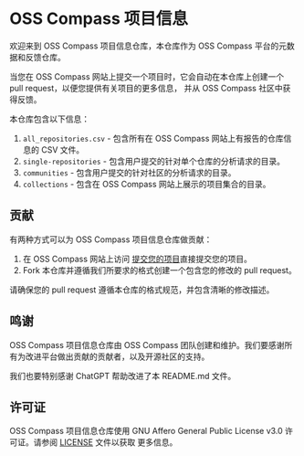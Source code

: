 # OSS Compass 项目信息

欢迎来到 OSS Compass 项目信息仓库，本仓库作为 OSS Compass 平台的元数据和反馈仓库。

当您在 OSS Compass 网站上提交一个项目时，它会自动在本仓库上创建一个 pull request，以便您提供有关项目的更多信息，
并从 OSS Compass 社区中获得反馈。

本仓库包含以下信息：

1. `all_repositories.csv` - 包含所有在 OSS Compass 网站上有报告的仓库信息的 CSV 文件。
2. `single-repositories` - 包含用户提交的针对单个仓库的分析请求的目录。
3. `communities` - 包含用户提交的针对社区的分析请求的目录。
4. `collections` - 包含在 OSS Compass 网站上展示的项目集合的目录。

## 贡献

有两种方式可以为 OSS Compass 项目信息仓库做贡献：

1. 在 OSS Compass 网站上访问 [提交您的项目](https://compass.gitee.com/submit-your-project)直接提交您的项目。
2. Fork 本仓库并遵循我们所要求的格式创建一个包含您的修改的 pull request。

请确保您的 pull request 遵循本仓库的格式规范，并包含清晰的修改描述。

## 鸣谢

OSS Compass 项目信息仓库由 OSS Compass 团队创建和维护。我们要感谢所有为改进平台做出贡献的贡献者，以及开源社区的支持。

我们也要特别感谢 ChatGPT 帮助改进了本 README.md 文件。

## 许可证

OSS Compass 项目信息仓库使用 GNU Affero General Public License v3.0 许可证。请参阅 [LICENSE](LICENSE) 文件以获取
更多信息。
